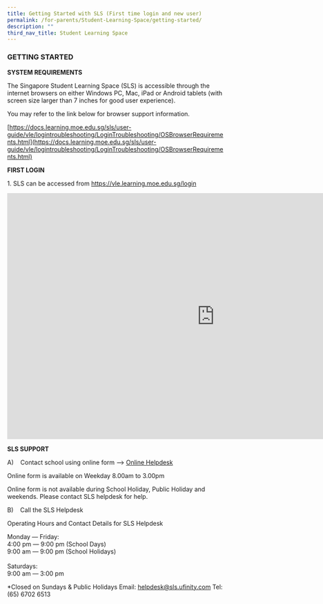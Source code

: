 ```yaml
---
title: Getting Started with SLS (First time login and new user)
permalink: /for-parents/Student-Learning-Space/getting-started/
description: ""
third_nav_title: Student Learning Space
---
```

### GETTING STARTED
 
**SYSTEM REQUIREMENTS**  

The Singapore Student Learning Space (SLS) is accessible through the internet browsers on either Windows PC, Mac, iPad or Android tablets (with screen size larger than 7 inches for good user experience).

You may refer to the link below for browser support information.

[https://docs.learning.moe.edu.sg/sls/user-guide/vle/logintroubleshooting/LoginTroubleshooting/OSBrowserRequirements.html](https://docs.learning.moe.edu.sg/sls/user-guide/vle/logintroubleshooting/LoginTroubleshooting/OSBrowserRequirements.html)  

**FIRST LOGIN**

1\. SLS can be accessed from&nbsp;<a target="_blank" href="https://vle.learning.moe.edu.sg/login">https://vle.learning.moe.edu.sg/login</a>

<iframe allowfullscreen="true" height="569" width="960" frameborder="0" src="https://docs.google.com/presentation/d/e/2PACX-1vT1CqhZn2elbY8K1eVXpOUkciPsPZWnlJoBs0_VFz_hkHKBQdR8OPSlgSkg3szHkv5VhEIaB5VM0A5h/embed?start=true&amp;loop=true&amp;delayms=3000"></iframe>


**SLS SUPPORT**

A)&nbsp; &nbsp; Contact school using online form --&gt;&nbsp;[Online Helpdesk](https://go.gov.sg/fppshelpdesk)

Online form is available on Weekday 8.00am to 3.00pm
 
Online form is not available during School Holiday, Public Holiday and weekends. Please contact SLS helpdesk for help.


B)&nbsp; &nbsp; Call the SLS Helpdesk  

Operating Hours and Contact Details for SLS Helpdesk

Monday ― Friday:<br>
4:00 pm ― 9:00 pm (School Days)<br>
9:00 am ― 9:00 pm (School Holidays)<br><br>
Saturdays:<br>
9:00 am ― 3:00 pm

\*Closed on Sundays &amp; Public Holidays
Email:&nbsp;[helpdesk@sls.ufinity.com](mailto:helpdesk@sls.ufinity.com)
Tel: (65) 6702 6513